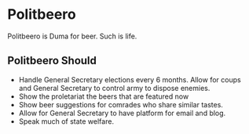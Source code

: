 # Politbeero

Politbeero is Duma for beer. Such is life. 

## Politbeero Should

* Handle General Secretary elections every 6 months. Allow for coups and General Secretary to control army to dispose enemies.
* Show the proletariat the beers that are featured now
* Show beer suggestions for comrades who share similar tastes.
* Allow for General Secretary to have platform for email and blog.
* Speak much of state welfare.


